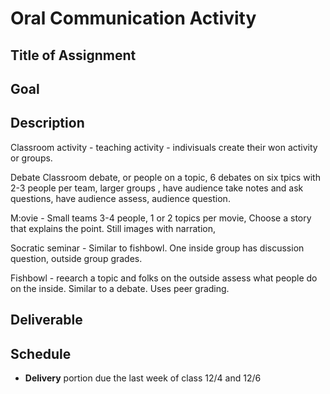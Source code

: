 # Oral Communication Activity

## Title of Assignment

## Goal 

## Description

Classroom activity - teaching activity  - indivisuals create their won activity or groups. 

Debate Classroom debate, or people on a topic, 6 debates on six tpics with 2-3 people per team,  larger groups , have audience take notes and ask questions, have audience assess, audience question. 

M:ovie - Small teams 3-4 people,  1 or 2 topics per movie, Choose a story that explains the point. Still images with narration, 

Socratic seminar - Similar to fishbowl. One inside group has discussion question, outside group grades. 

Fishbowl - reearch a topic and folks on the outside assess what people do on the inside. Similar to a debate.  Uses peer grading. 



## Deliverable

## Schedule
* **Delivery** portion due the last week of class 12/4 and 12/6
